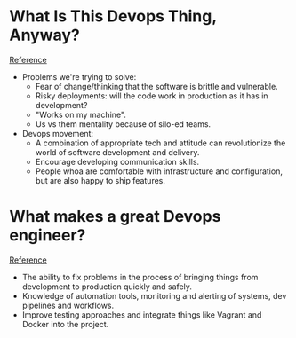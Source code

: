 # What Is This Devops Thing, Anyway?
[Reference](http://www.jedi.be/blog/2010/02/12/what-is-this-devops-thing-anyway/)

- Problems we're trying to solve:
  - Fear of change/thinking that the software is brittle and vulnerable.
  - Risky deployments: will the code work in production as it has in development?
  - "Works on my machine".
  - Us vs them mentality because of silo-ed teams.
- Devops movement:
  - A combination of appropriate tech and attitude can revolutionize the world of software development and delivery.
  - Encourage developing communication skills.
  - People whoa are comfortable with infrastructure and configuration, but are also happy to ship features.

# What makes a great Devops engineer?
[Reference](https://www.reddit.com/r/devops/comments/892swa/what_makes_a_great_devops_engineer/)

- The ability to fix problems in the process of bringing things from development to production quickly and safely.
- Knowledge of automation tools, monitoring and alerting of systems, dev pipelines and workflows.
- Improve testing approaches and integrate things like Vagrant and Docker into the project.
